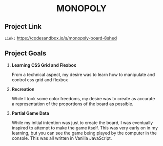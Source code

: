 
<h1 align="center">
  MONOPOLY
</h1>

## Project Link

`Link:` https://codesandbox.io/s/monopoly-board-8shed

## Project Goals

1.  **Learning CSS Grid and Flexbox**

    From a technical aspect, my desire was to learn how to manipulate and control css grid and flexbox

2.  **Recreation**

    While I took some color freedoms, my desire was to create as accurate a representation of the proportions of the board as possible. 

3.  **Partial Game Data**

    While my initial intention was just to create the board, I was eventually inspired to attempt to make the game itself. This was very early on in my learning, but you can see the game being played by the computer in the console. This was all written in Vanilla JavaScript.

